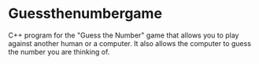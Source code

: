# Guessthenumbergame

C++ program for the "Guess the Number" game that allows you to play against another human or a computer. It also allows the computer to guess the number you are thinking of.
